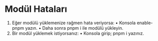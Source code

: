 # Modül Hataları



1. Eğer modülü yüklemenize rağmen hata veriyorsa: • Konsola enable-pnpm yazın. • Daha sonra pnpm i  ile modülü yükleyin.
2. Bir modül yüklemek istiyorsanız: • Konsola girip; pnpm i  yazınız.


